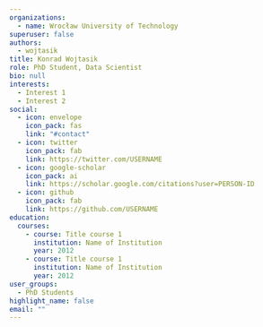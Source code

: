 ```yaml
---
organizations:
  - name: Wrocław University of Technology
superuser: false
authors:
  - wojtasik
title: Konrad Wojtasik
role: PhD Student, Data Scientist
bio: null
interests:
  - Interest 1
  - Interest 2
social:
  - icon: envelope
    icon_pack: fas
    link: "#contact"
  - icon: twitter
    icon_pack: fab
    link: https://twitter.com/USERNAME
  - icon: google-scholar
    icon_pack: ai
    link: https://scholar.google.com/citations?user=PERSON-ID
  - icon: github
    icon_pack: fab
    link: https://github.com/USERNAME
education:
  courses:
    - course: Title course 1
      institution: Name of Institution
      year: 2012
    - course: Title course 1
      institution: Name of Institution
      year: 2012
user_groups:
  - PhD Students
highlight_name: false
email: ""
---
```

